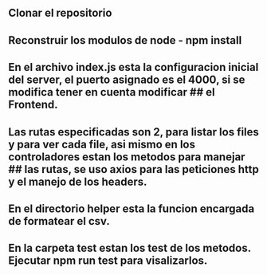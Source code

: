 ## Clonar el repositorio

## Reconstruir los modulos de node - npm install

## En el archivo index.js esta la configuracion inicial del server, el puerto asignado es el 4000, si se modifica tener en cuenta modificar ## el Frontend.

## Las rutas especificadas son 2, para listar los files y para ver cada file, asi mismo en los controladores estan los metodos para manejar ## las rutas, se uso axios para las peticiones http y el manejo de los headers.

## En el directorio helper esta la funcion encargada de formatear el csv.

## En la carpeta test estan los test de los metodos. Ejecutar npm run test para visalizarlos.